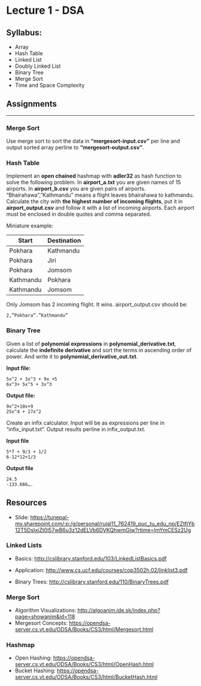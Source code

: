 # Lecture 1 - DSA

## Syllabus:

* Array
* Hash Table
* Linked List
* Doubly Linked List
* Binary Tree
* Merge Sort
* Time and Space Complexity

## Assignments
___
### Merge Sort
Use merge sort to sort the data in **“mergesort-input.csv”** per line and output sorted array perline to **“mergesort-output.csv”**.

### Hash Table
Implement an **open chained** hashmap with **adler32** as hash function to solve the following problem.
In **airport_a.txt** you are given names of 15 airports. In **airport_b.csv** you are given pairs of airports.
“Bhairahawa”,”Kathmandu” means a flight leaves bhairahawa to kathmandu. Calculate the city with **the highest number of incoming flights**, put it in **airport_output.csv** and follow it with a list of incoming airports. Each airport must be enclosed in double quotes and comma separated.

 Miniature example:

| Start     |Destination |
|-----------|------------|
| Pokhara   | Kathmandu  |
| Pokhara   | Jiri       |
| Pokhara   | Jomsom     |
| Kathmandu | Pokhara    |
| Kathmandu | Jomsom     |

Only Jomsom has 2 incoming flight. It wins.
airport_output.csv should be:
```
2,”Pokhara”.”Kathmandu”
```

### Binary Tree

Given a list of **polynomial expressions** in **polynomial_derivative.txt**, calculate the **indefinite derivative** and sort the terms in ascending order of power. And write it to **polynomial_derivative_out.txt**.

**Input file:**
```
5x^2 + 3x^3 + 9x +5
6x^3+ 5x^5 + 3x^3
```

**Output file:**
```
9x^2+10x+9
25x^4 + 27x^2
```

Create an infix calculator. Input will be as expressions per line in “infix_input.txt”. Output results perline in infix_output.txt.

**Input file**
```
5*7 + 9/3 + 1/2
6-12*12+1/3
```

**Output file**
```
24.5
-133.666….
```

## Resources
- Slide: https://tunepal-my.sharepoint.com/:p:/g/personal/rujal11_762419_puc_tu_edu_np/EZtfjYb12T5DsIxiZt0l57wB6u3z12dELVb6DVKQhwmGiw?rtime=lmYmCESz2Ug

### Linked Lists
- Basics: http://cslibrary.stanford.edu/103/LinkedListBasics.pdf
- Application: http://www.cs.ucf.edu/courses/cop3502h.02/linklist3.pdf

- Binary Trees: http://cslibrary.stanford.edu/110/BinaryTrees.pdf

### Merge Sort
- Algorithm Visualizations: http://algoanim.ide.sk/index.php?page=showanim&id=118
- Mergesort Concepts: https://opendsa-server.cs.vt.edu/ODSA/Books/CS3/html/Mergesort.html

### Hashmap
- Open Hashing: https://opendsa-server.cs.vt.edu/ODSA/Books/CS3/html/OpenHash.html
- Bucket Hashing: https://opendsa-server.cs.vt.edu/ODSA/Books/CS3/html/BucketHash.html

